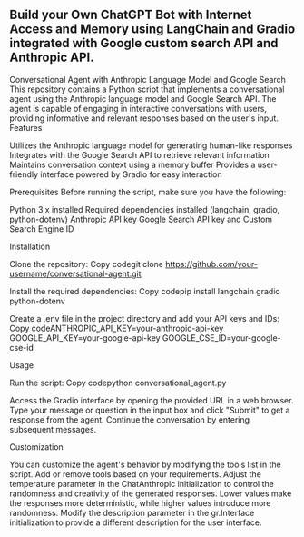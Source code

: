 ## Build your Own ChatGPT Bot with Internet Access and Memory using LangChain and Gradio integrated with Google custom search API and Anthropic API.

Conversational Agent with Anthropic Language Model and Google Search
This repository contains a Python script that implements a conversational agent using the Anthropic language model and Google Search API. The agent is capable of engaging in interactive conversations with users, providing informative and relevant responses based on the user's input.
Features

Utilizes the Anthropic language model for generating human-like responses
Integrates with the Google Search API to retrieve relevant information
Maintains conversation context using a memory buffer
Provides a user-friendly interface powered by Gradio for easy interaction

Prerequisites
Before running the script, make sure you have the following:

Python 3.x installed
Required dependencies installed (langchain, gradio, python-dotenv)
Anthropic API key
Google Search API key and Custom Search Engine ID

Installation

Clone the repository:
Copy codegit clone https://github.com/your-username/conversational-agent.git

Install the required dependencies:
Copy codepip install langchain gradio python-dotenv

Create a .env file in the project directory and add your API keys and IDs:
Copy codeANTHROPIC_API_KEY=your-anthropic-api-key
GOOGLE_API_KEY=your-google-api-key
GOOGLE_CSE_ID=your-google-cse-id


Usage

Run the script:
Copy codepython conversational_agent.py

Access the Gradio interface by opening the provided URL in a web browser.
Type your message or question in the input box and click "Submit" to get a response from the agent.
Continue the conversation by entering subsequent messages.

Customization

You can customize the agent's behavior by modifying the tools list in the script. Add or remove tools based on your requirements.
Adjust the temperature parameter in the ChatAnthropic initialization to control the randomness and creativity of the generated responses. Lower values make the responses more deterministic, while higher values introduce more randomness.
Modify the description parameter in the gr.Interface initialization to provide a different description for the user interface.
